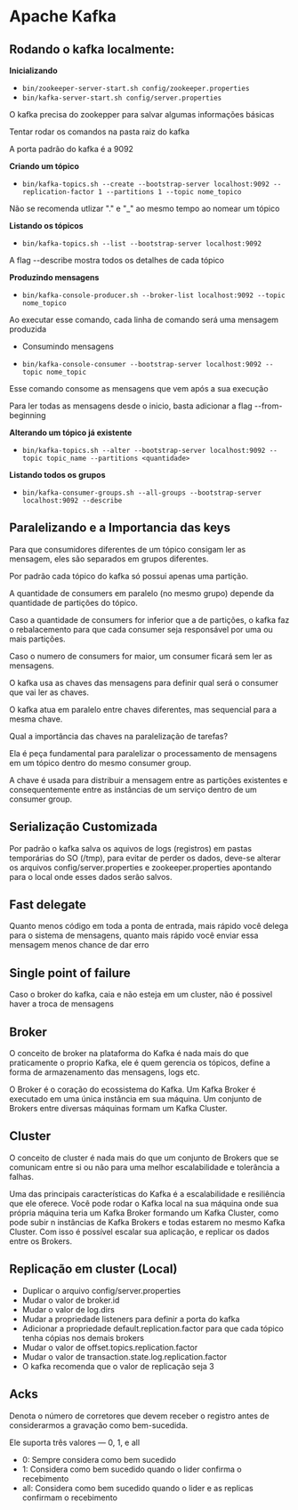 # Apache Kafka

## Rodando o kafka localmente:
    
**Inicializando**

- `bin/zookeeper-server-start.sh config/zookeeper.properties`
- `bin/kafka-server-start.sh config/server.properties`

O kafka precisa do zookepper para salvar algumas informações básicas

Tentar rodar os comandos na pasta raiz do kafka

A porta padrão do kafka é a 9092

**Criando um tópico**

- `bin/kafka-topics.sh --create --bootstrap-server localhost:9092 --replication-factor 1 --partitions 1 --topic nome_topico`

Não se recomenda utlizar "." e "_" ao mesmo tempo ao nomear um tópico

**Listando os tópicos**

- `bin/kafka-topics.sh --list --bootstrap-server localhost:9092`

A flag --describe mostra todos os detalhes de cada tópico

**Produzindo mensagens**

- `bin/kafka-console-producer.sh --broker-list localhost:9092 --topic nome_topico`

Ao executar esse comando, cada linha de comando será uma mensagem produzida

- Consumindo mensagens
        
- `bin/kafka-console-consumer --bootstrap-server localhost:9092 --topic nome_topic`

Esse comando consome as mensagens que vem após a sua execução

Para ler todas as mensagens desde o inicio, basta adicionar a flag --from-beginning

**Alterando um tópico já existente**
        
- `bin/kafka-topics.sh --alter --bootstrap-server localhost:9092 --topic topic_name --partitions <quantidade>`

**Listando todos os grupos**

- `bin/kafka-consumer-groups.sh --all-groups --bootstrap-server localhost:9092 --describe`


## Paralelizando e a Importancia das keys

Para que consumidores diferentes de um tópico consigam ler as mensagem, eles são separados em grupos diferentes.

Por padrão cada tópico do kafka só possui apenas uma partição.

A quantidade de consumers em paralelo (no mesmo grupo) depende da quantidade de partições do tópico.

Caso a quantidade de consumers for inferior que a de partições, o kafka faz o rebalacemento para que cada consumer seja responsável por uma ou mais partições.

Caso o numero de consumers for maior, um consumer ficará sem ler as mensagens.

O kafka usa as chaves das mensagens para definir qual será o consumer que vai 
ler as chaves.

O kafka atua em paralelo entre chaves diferentes, mas sequencial para a mesma chave.

Qual a importância das chaves na paralelização de tarefas?

Ela é peça fundamental para paralelizar o processamento de mensagens em um tópico dentro do mesmo consumer group.

A chave é usada para distribuir a mensagem entre as partições existentes e consequentemente entre as instâncias de um serviço dentro de um consumer group.

## Serialização Customizada

Por padrão o kafka salva  os aquivos de logs (registros) em pastas temporárias do SO (/tmp), para evitar de perder os dados, deve-se alterar os arquivos config/server.properties e zookeeper.properties apontando para o local onde esses dados serão salvos.

## Fast delegate

Quanto menos código em toda a ponta de entrada, mais rápido você delega para o sistema de mensagens, quanto mais rápido você enviar essa mensagem menos chance de dar erro

## Single point of failure

Caso o broker do kafka, caia e não esteja em um cluster, não é possivel haver a troca de mensagens

## Broker

O conceito de broker na plataforma do Kafka é nada mais do que praticamente o proprio Kafka, ele é quem gerencia os tópicos, define a forma de armazenamento das mensagens, logs etc.

O Broker é o coração do ecossistema do Kafka. Um Kafka Broker é executado em uma única instância em sua máquina. Um conjunto de Brokers entre diversas máquinas formam um Kafka Cluster.

## Cluster

O conceito de cluster é nada mais do que um conjunto de Brokers que se comunicam entre si ou não para uma melhor escalabilidade e tolerância a falhas.

Uma das principais características do Kafka é a escalabilidade e resiliência que ele oferece. Você pode rodar o Kafka local na sua máquina onde sua própria máquina teria um Kafka Broker formando um Kafka Cluster, como pode subir n instâncias de Kafka Brokers e todas estarem no mesmo Kafka Cluster. Com isso é possível escalar sua aplicação, e replicar os dados entre os Brokers.

## Replicação em cluster (Local)

- Duplicar o arquivo config/server.properties
- Mudar o valor de broker.id
- Mudar o valor de log.dirs
- Mudar a propriedade listeners para definir a porta do kafka
- Adicionar a propriedade default.replication.factor para que cada tópico tenha cópias nos demais brokers
- Mudar o valor de offset.topics.replication.factor
- Mudar o valor de transaction.state.log.replication.factor
- O kafka recomenda que o valor de replicação seja 3

## Acks
Denota o número de corretores que devem receber o registro antes de considerarmos a gravação como bem-sucedida.

Ele suporta três valores — 0, 1, e all

- 0: Sempre considera como bem sucedido
- 1: Considera como bem sucedido quando o lider confirma o recebimento
- all: Considera como bem sucedido quando o lider e as replicas confirmam o recebimento
